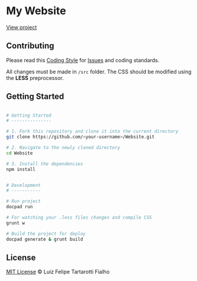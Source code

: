 My Website
============

[View project](http://www.felipefialho.com/) 

## Contributing

Please read this [Coding Style](https://github.com/LFeh/coding-style/) for [Issues](https://github.com/LFeh/Website/issues) and coding standards.

All changes must be made in `/src` folder. The CSS should be modified using the **LESS** preprocessor.

## Getting Started

  ```bash
 
  # Getting Started
  # ---------------

  # 1. Fork this repository and clone it into the current directory
  git clone https://github.com/<your-username>/Website.git

  # 2. Navigate to the newly cloned directory
  cd Website

  # 3. Install the dependencies
  npm install


  # Development
  # -----------

  # Run project
  docpad run 

  # For watching your .less files changes and compile CSS
  grunt w

  # Build the project for deploy
  docpad generate & grunt build

  ```
  
## License
 
[MIT License](http://felipefialho.mit-license.org/) © Luiz Felipe Tartarotti Fialho


